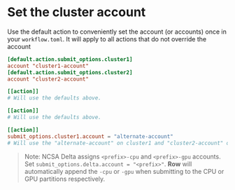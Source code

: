 # Set the cluster account

Use the default action to conveniently set the account (or accounts) once in your
`workflow.toml`. It will apply to all actions that do not override the account

```toml
[default.action.submit_options.cluster1]
account "cluster1-account"
[default.action.submit_options.cluster2]
account "cluster2-account"

[[action]]
# Will use the defaults above.

[[action]]
# Will use the defaults above.

[[action]]
submit_options.cluster1.account = "alternate-account"
# Will use the "alternate-account" on cluster1 and "cluster2-account" on cluster2.
```

> Note: NCSA Delta assigns `<prefix>-cpu` and `<prefix>-gpu` accounts. Set
> `submit_options.delta.account = "<prefix>"`. **Row** will automatically append the
> `-cpu` or `-gpu` when submitting to the CPU or GPU partitions respectively.
